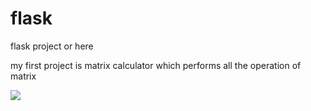 # flask
flask project or here
</br>
<p>my first project is matrix calculator which performs all the operation of matrix
</p>
<img src="image.png"></img>